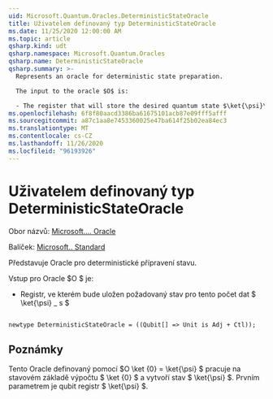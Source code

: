 ```yaml
---
uid: Microsoft.Quantum.Oracles.DeterministicStateOracle
title: Uživatelem definovaný typ DeterministicStateOracle
ms.date: 11/25/2020 12:00:00 AM
ms.topic: article
qsharp.kind: udt
qsharp.namespace: Microsoft.Quantum.Oracles
qsharp.name: DeterministicStateOracle
qsharp.summary: >-
  Represents an oracle for deterministic state preparation.

  The input to the oracle $O$ is:

  - The register that will store the desired quantum state $\ket{\psi}\_s$.
ms.openlocfilehash: 6f8f80aacd3386ba61675101acb87e09fff5afff
ms.sourcegitcommit: a87c1aa8e7453360025e47ba614f25b02ea84ec3
ms.translationtype: MT
ms.contentlocale: cs-CZ
ms.lasthandoff: 11/26/2020
ms.locfileid: "96193926"
---
```

# <a name="deterministicstateoracle-user-defined-type"></a>Uživatelem definovaný typ DeterministicStateOracle

Obor názvů: [Microsoft.... Oracle](xref:Microsoft.Quantum.Oracles)

Balíček: [Microsoft.. Standard](https://nuget.org/packages/Microsoft.Quantum.Standard)


Představuje Oracle pro deterministické přípravení stavu.

Vstup pro Oracle $O $ je:

- Registr, ve kterém bude uložen požadovaný stav pro tento počet dat $ \ket{\psi} \_ s $

```qsharp

newtype DeterministicStateOracle = ((Qubit[] => Unit is Adj + Ctl));
```



## <a name="remarks"></a>Poznámky

Tento Oracle definovaný pomocí $O \ket {0} = \ket{\psi} $ pracuje na stavovém základě výpočtu $ \ket {0} $ a vytvoří stav $ \ket{\psi} $.
Prvním parametrem je qubit registr $ \ket{\psi} $.